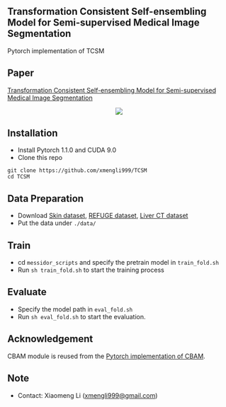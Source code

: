## Transformation Consistent Self-ensembling Model for Semi-supervised Medical Image Segmentation

Pytorch implementation of TCSM <br/>

## Paper
[Transformation Consistent Self-ensembling Model for Semi-supervised Medical Image Segmentation](https://arxiv.org/abs/1911.01376)
<br/>
<p align="center">
  <img src="figure/framework.png">
</p>

## Installation
* Install Pytorch 1.1.0 and CUDA 9.0
* Clone this repo
```
git clone https://github.com/xmengli999/TCSM
cd TCSM
```

## Data Preparation
* Download [Skin dataset](https://challenge.kitware.com/#phase/5841916ccad3a51cc66c8db0), [REFUGE dataset](https://refuge.grand-challenge.org/REFUGE2018/), [Liver CT dataset](https://competitions.codalab.org/competitions/17094#phases) <br/>
* Put the data under `./data/`

## Train
* cd `messidor_scripts` and specify the pretrain model in `train_fold.sh`
* Run `sh train_fold.sh` to start the training process

## Evaluate
* Specify the model path in `eval_fold.sh`
* Run `sh eval_fold.sh` to start the evaluation.

## Acknowledgement
CBAM module is reused from the [Pytorch implementation of CBAM](https://github.com/Jongchan/attention-module).

## Note
* Contact: Xiaomeng Li (xmengli999@gmail.com)

